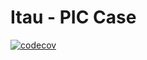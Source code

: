 # Itau - PIC Case
[![codecov](https://codecov.io/gh/greijal/pix/branch/master/graph/badge.svg?token=J9ABG5PDA1)](https://codecov.io/gh/greijal/pix)
